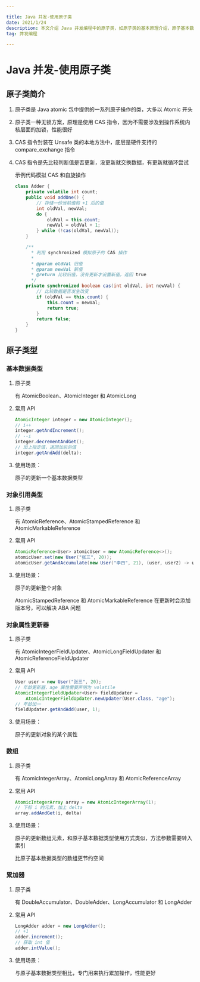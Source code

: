 ```yaml
---

title: Java 并发-使用原子类
date: 2021/1/24
description: 本文介绍 Java 并发编程中的原子类，如原子类的基本原理介绍，原子基本数据类型、原子引用类型、原子的属性更新器、原子数组以及累加器的使用
tag: 并发编程

---
```


# Java 并发-使用原子类

## 原子类简介

1. 原子类是 Java atomic 包中提供的一系列原子操作的类，大多以 Atomic 开头

2. 原子类一种无锁方案，原理是使用 CAS 指令，因为不需要涉及到操作系统内核层面的加锁，性能很好

3. CAS 指令封装在 Unsafe 类的本地方法中，底层是硬件支持的 compare_exchange 指令

4. CAS 指令是先比较判断值是否更新，没更新就交换数据，有更新就循环尝试

   示例代码模拟 CAS 和自旋操作
   
   ```java
   class Adder {
       private volatile int count;
       public void addOne() {
           // 存储一份当前值和 +1 后的值
           int oldVal, newVal;
           do {
               oldVal = this.count;
               newVal = oldVal + 1;
           } while (!cas(oldVal, newVal));
       }
   
       /**
         * 利用 synchronized 模拟原子的 CAS 操作
         *
         * @param oldVal 旧值
         * @param newVal 新值
         * @return 比较旧值，没有更新才设置新值，返回 true
         */
       private synchronized boolean cas(int oldVal, int newVal) {
           // 比较数据是否发生改变
           if (oldVal == this.count) {
               this.count = newVal;
               return true;
           }
           return false;
       }
   }
   ```

## 原子类型

### 基本数据类型

1. 原子类

    有 AtomicBoolean、AtomicInteger 和 AtomicLong

2. 常用 API

    ```java
    AtomicInteger integer = new AtomicInteger();
    // i++
    integer.getAndIncrement();
    // --i
    integer.decrementAndGet();
    // 加上指定值，返回加前的值
    integer.getAndAdd(delta);
    ```

3. 使用场景：

   原子的更新一个基本数据类型

### 对象引用类型

1. 原子类

   有 AtomicReference、AtomicStampedReference 和 AtomicMarkableReference

2. 常用 API

   ```java
   AtomicReference<User> atomicUser = new AtomicReference<>();
   atomicUser.set(new User("张三", 20));
   atomicUser.getAndAccumulate(new User("李四", 21), (user, user2) -> user);
   ```

3. 使用场景：

   原子的更新整个对象

   AtomicStampedReference 和 AtomicMarkableReference 在更新时会添加版本号，可以解决 ABA 问题

### 对象属性更新器

1. 原子类

   有 AtomicIntegerFieldUpdater、AtomicLongFieldUpdater 和 AtomicReferenceFieldUpdater

2. 常用 API

   ```java
   User user = new User("张三", 20);
   // 年龄更新器，age 属性需要声明为 volatile
   AtomicIntegerFieldUpdater<User> fieldUpdater = 
       AtomicIntegerFieldUpdater.newUpdater(User.class, "age");
   // 年龄加一
   fieldUpdater.getAndAdd(user, 1);
   ```

3. 使用场景：

   原子的更新对象的某个属性

### 数组

1. 原子类

   有 AtomicIntegerArray、AtomicLongArray 和 AtomicReferenceArray

2. 常用 API

   ```java
   AtomicIntegerArray array = new AtomicIntegerArray(1);
   // 下标 i 的元素，加上 delta
   array.addAndGet(i, delta)
   ```

3. 使用场景：

   原子的更新数组元素，和原子基本数据类型使用方式类似，方法参数需要转入索引

   比原子基本数据类型的数组更节约空间

### 累加器

1. 原子类

   有 DoubleAccumulator、DoubleAdder、LongAccumulator 和 LongAdder

2. 常用 API

   ```java
   LongAdder adder = new LongAdder();
   // +1
   adder.increment();
   // 获取 int 值
   adder.intValue();
   ```

3. 使用场景：

   与原子基本数据类型相比，专门用来执行累加操作，性能更好